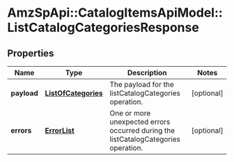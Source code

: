 # AmzSpApi::CatalogItemsApiModel::ListCatalogCategoriesResponse

## Properties
Name | Type | Description | Notes
------------ | ------------- | ------------- | -------------
**payload** | [**ListOfCategories**](ListOfCategories.md) | The payload for the listCatalogCategories operation. | [optional] 
**errors** | [**ErrorList**](ErrorList.md) | One or more unexpected errors occurred during the listCatalogCategories operation. | [optional] 


